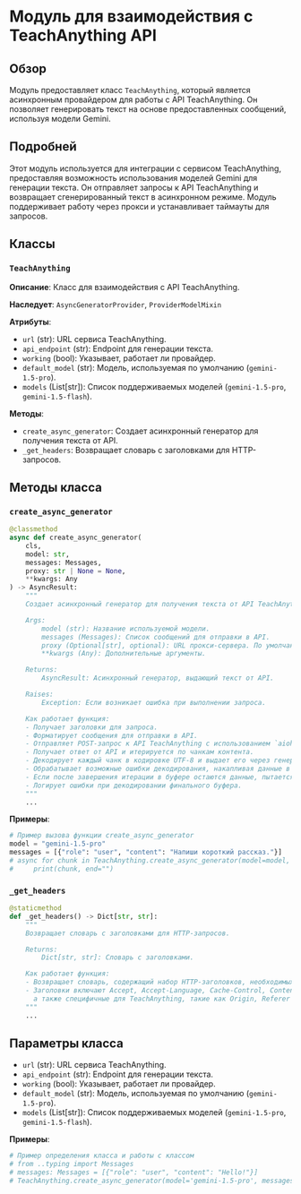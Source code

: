 # Модуль для взаимодействия с TeachAnything API

## Обзор

Модуль предоставляет класс `TeachAnything`, который является асинхронным провайдером для работы с API TeachAnything. Он позволяет генерировать текст на основе предоставленных сообщений, используя модели Gemini.

## Подробней

Этот модуль используется для интеграции с сервисом TeachAnything, предоставляя возможность использования моделей Gemini для генерации текста. Он отправляет запросы к API TeachAnything и возвращает сгенерированный текст в асинхронном режиме. Модуль поддерживает работу через прокси и устанавливает таймауты для запросов.

## Классы

### `TeachAnything`

**Описание**: Класс для взаимодействия с API TeachAnything.

**Наследует**: `AsyncGeneratorProvider`, `ProviderModelMixin`

**Атрибуты**:
- `url` (str): URL сервиса TeachAnything.
- `api_endpoint` (str): Endpoint для генерации текста.
- `working` (bool): Указывает, работает ли провайдер.
- `default_model` (str): Модель, используемая по умолчанию (`gemini-1.5-pro`).
- `models` (List[str]): Список поддерживаемых моделей (`gemini-1.5-pro`, `gemini-1.5-flash`).

**Методы**:
- `create_async_generator`: Создает асинхронный генератор для получения текста от API.
- `_get_headers`: Возвращает словарь с заголовками для HTTP-запросов.

## Методы класса

### `create_async_generator`

```python
@classmethod
async def create_async_generator(
    cls,
    model: str,
    messages: Messages,
    proxy: str | None = None,
    **kwargs: Any
) -> AsyncResult:
    """
    Создает асинхронный генератор для получения текста от API TeachAnything.

    Args:
        model (str): Название используемой модели.
        messages (Messages): Список сообщений для отправки в API.
        proxy (Optional[str], optional): URL прокси-сервера. По умолчанию `None`.
        **kwargs (Any): Дополнительные аргументы.

    Returns:
        AsyncResult: Асинхронный генератор, выдающий текст от API.

    Raises:
        Exception: Если возникает ошибка при выполнении запроса.

    Как работает функция:
    - Получает заголовки для запроса.
    - Форматирует сообщения для отправки в API.
    - Отправляет POST-запрос к API TeachAnything с использованием `aiohttp.ClientSession`.
    - Получает ответ от API и итерируется по чанкам контента.
    - Декодирует каждый чанк в кодировке UTF-8 и выдает его через генератор.
    - Обрабатывает возможные ошибки декодирования, накапливая данные в буфере, пока не получится декодировать.
    - Если после завершения итерации в буфере остаются данные, пытается их декодировать и выдать.
    - Логирует ошибки при декодировании финального буфера.
    """
    ...
```

**Примеры**:

```python
# Пример вызова функции create_async_generator
model = "gemini-1.5-pro"
messages = [{"role": "user", "content": "Напиши короткий рассказ."}]
# async for chunk in TeachAnything.create_async_generator(model=model, messages=messages):
#     print(chunk, end="")
```

### `_get_headers`

```python
@staticmethod
def _get_headers() -> Dict[str, str]:
    """
    Возвращает словарь с заголовками для HTTP-запросов.

    Returns:
        Dict[str, str]: Словарь с заголовками.

    Как работает функция:
    - Возвращает словарь, содержащий набор HTTP-заголовков, необходимых для взаимодействия с API TeachAnything.
    - Заголовки включают Accept, Accept-Language, Cache-Control, Content-Type и другие стандартные заголовки,
      а также специфичные для TeachAnything, такие как Origin, Referer и User-Agent.
    """
    ...
```

## Параметры класса

- `url` (str): URL сервиса TeachAnything.
- `api_endpoint` (str): Endpoint для генерации текста.
- `working` (bool): Указывает, работает ли провайдер.
- `default_model` (str): Модель, используемая по умолчанию (`gemini-1.5-pro`).
- `models` (List[str]): Список поддерживаемых моделей (`gemini-1.5-pro`, `gemini-1.5-flash`).

**Примеры**:

```python
# Пример определения класса и работы с классом
# from ..typing import Messages
# messages: Messages = [{"role": "user", "content": "Hello!"}]
# TeachAnything.create_async_generator(model='gemini-1.5-pro', messages=messages)
